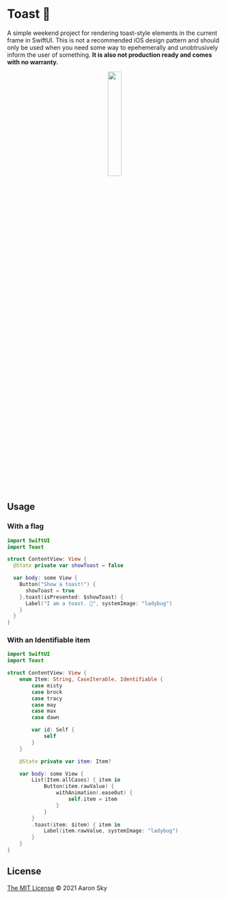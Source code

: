# Toast 🍞

A simple weekend project for rendering toast-style elements in the current frame in SwiftUI. This is not a recommended iOS design pattern and should only be used when you need some way to epehemerally and unobtrusively inform the user of something. **It is also not production ready and comes with no warranty.**

<div align="center">
  <img src="https://user-images.githubusercontent.com/10502938/126051149-72224223-0f48-4a69-8e88-6e0cee2e7b1e.gif" width="25%" height="25%" />
</div>

## Usage

### With a flag

```swift
import SwiftUI
import Toast

struct ContentView: View {
  @State private var showToast = false

  var body: some View {
    Button("Show a toast!") {
      showToast = true
    }.toast(isPresented: $showToast) {
      Label("I am a toast. 🍞", systemImage: "ladybug")
    }
  }
}
```

### With an Identifiable item

```swift
import SwiftUI
import Toast

struct ContentView: View {
    enum Item: String, CaseIterable, Identifiable {
        case misty
        case brock
        case tracy
        case may
        case max
        case dawn

        var id: Self {
            self
        }
    }

    @State private var item: Item?

    var body: some View {
        List(Item.allCases) { item in
            Button(item.rawValue) {
                withAnimation(.easeOut) {
                    self.item = item
                }
            }
        }
        .toast(item: $item) { item in
            Label(item.rawValue, systemImage: "ladybug")
        }
    }
}
```

## License

[The MIT License](./LICENSE) © 2021 Aaron Sky
